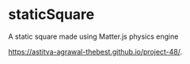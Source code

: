 # staticSquare
A static square made using Matter.js physics engine



https://astitva-agrawal-thebest.github.io/project-48/.
